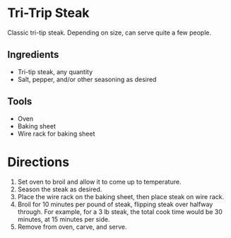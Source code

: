 # Tri-Trip Steak

Classic tri-tip steak. Depending on size, can serve quite a few people.



## Ingredients

- Tri-tip steak, any quantity
- Salt, pepper, and/or other seasoning as desired



## Tools

- Oven
- Baking sheet
- Wire rack for baking sheet



# Directions

1. Set oven to broil and allow it to come up to temperature.
1. Season the steak as desired.
1. Place the wire rack on the baking sheet, then place steak on wire rack.
1. Broil for 10 minutes per pound of steak, flipping steak over halfway through. For example, for a 3 lb steak, the total cook time would be 30 minutes, at 15 minutes per side.
1. Remove from oven, carve, and serve.
